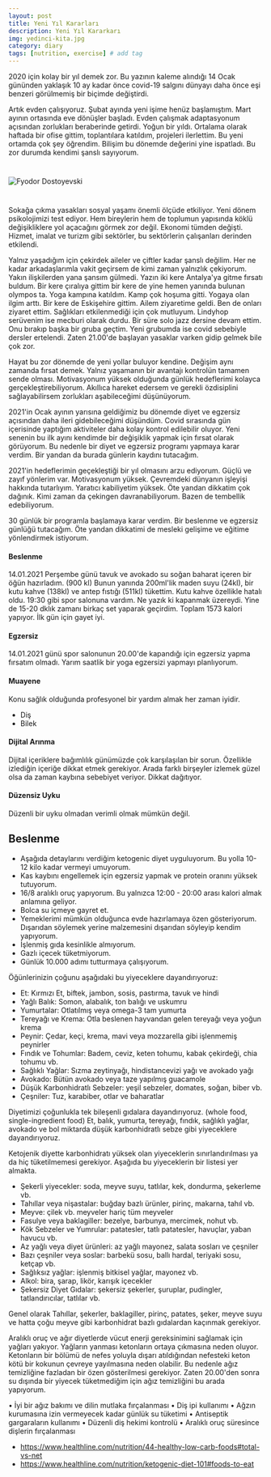 ```yaml
---
layout: post
title: Yeni Yıl Kararları
description: Yeni Yıl Kararkarı
img: yedinci-kita.jpg
category: diary
tags: [nutrition, exercise] # add tag
---
```


2020 için kolay bir yıl demek zor. Bu yazının kaleme alındığı 14 Ocak gününden yaklaşık 10 ay kadar önce covid-19 salgını dünyayı daha önce eşi benzeri görülmemiş bir biçimde değiştirdi.

Artık evden çalışıyoruz. Şubat ayında yeni işime henüz başlamıştım. Mart ayının ortasında eve dönüşler başladı. Evden çalışmak adaptasyonum açısından zorlukları beraberinde getirdi. Yoğun bir yıldı. Ortalama olarak haftada bir ofise gittim, toplantılara katıldım, projeleri ilerlettim. Bu yeni ortamda çok şey öğrendim. Bilişim bu dönemde değerini yine ispatladı. Bu zor durumda kendimi şanslı sayıyorum. 

<div class="row" style="margin-bottom: 2.5rem; margin-top: 2.5rem;">
   <img class="u-max-full-width" src="https://images.unsplash.com/photo-1552972198-3073e09265b7?ixid=MXwxMjA3fDB8MHxwaG90by1wYWdlfHx8fGVufDB8fHw%3D&ixlib=rb-1.2.1&auto=format&fit=crop&w=2003&q=80" alt="Fyodor Dostoyevski">
</div>

Sokağa çıkma yasakları sosyal yaşamı önemli ölçüde etkiliyor. Yeni dönem psikolojimizi test ediyor. Hem bireylerin hem de toplumun yapısında köklü değişikliklere yol açacağını görmek zor değil. Ekonomi tümden değişti. Hizmet, imalat ve turizm gibi sektörler, bu sektörlerin çalışanları derinden etkilendi. 

Yalnız yaşadığım için çekirdek aileler ve çiftler kadar şanslı değilim. Her ne kadar arkadaşlarımla vakit geçirsem de kimi zaman yalnızlık çekiyorum. Yakın ilişkilerden yana şansım gülmedi. Yazın iki kere Antalya'ya gitme fırsatı buldum. Bir kere çıralıya gittim bir kere de yine hemen yanında bulunan olympos ta. Yoga kampına katıldım. Kamp çok hoşuma gitti. Yogaya olan ilgim arttı. Bir kere de Eskişehire gittim. Ailem ziyaretime geldi. Ben de onları ziyaret ettim. Sağlıkları etkilenmediği için çok mutluyum. Lindyhop serüvenim ise mecburi olarak durdu. Bir süre solo jazz dersine devam ettim. Onu bırakıp başka bir gruba geçtim. Yeni grubumda ise covid sebebiyle dersler ertelendi. Zaten 21.00'de başlayan yasaklar varken gidip gelmek bile çok zor. 

Hayat bu zor dönemde de yeni yollar buluyor kendine. Değişim aynı zamanda fırsat demek. Yalnız yaşamanın bir avantajı kontrolün tamamen sende olması. Motivasyonum yüksek olduğunda günlük hedeflerimi kolayca gerçekleştirebiliyorum. Akıllıca hareket edersem ve gerekli özdisiplini sağlayabilirsem zorlukları aşabileceğimi düşünüyorum. 

2021'in Ocak ayının yarısına geldiğimiz bu dönemde diyet ve egzersiz açısından daha ileri gidebileceğimi düşündüm.
Covid sırasında gün içerisinde yaptığım aktiviteler daha kolay kontrol edilebilir oluyor. Yeni senenin bu ilk ayını kendimde bir değişiklik yapmak için fırsat olarak görüyorum.
Bu nedenle bir diyet ve egzersiz programı yapmaya karar verdim. Bir yandan da burada günlerin kaydını tutacağım.

2021'in hedeflerimin geçekleştiği bir yıl olmasını arzu ediyorum. Güçlü ve zayıf yönlerim var. Motivasyonum yüksek. Çevremdeki dünyanın işleyişi hakkında tutarlıyım. Yaratıcı kabiliyetim yüksek. Öte yandan dikkatim çok dağınık. Kimi zaman da çekingen davranabiliyorum. Bazen de tembellik edebiliyorum.

30 günlük bir programla başlamaya karar verdim. Bir beslenme ve egzersiz günlüğü tutacağım. Öte yandan dikkatimi de mesleki gelişime ve eğitime yönlendirmek istiyorum.

#### Beslenme

14.01.2021 Perşembe günü tavuk ve avokado su soğan baharat içeren bir öğün hazırladım. (900 kl) Bunun yanında 200ml'lik maden suyu (24kl), bir kutu kahve (138kl) ve antep fıstığı (511kl) tükettim. Kutu kahve özellikle hatalı oldu. 19:30 gibi spor salonuna vardım. Ne yazık ki kapanmak üzereydi. Yine de 15-20 dklık zamanı birkaç set yaparak geçirdim. Toplam 1573 kalori yapıyor. İlk gün için gayet iyi.

#### Egzersiz

14.01.2021 günü spor salonunun 20.00'de kapandığı için egzersiz yapma fırsatım olmadı. Yarım saatlik bir yoga egzersizi yapmayı planlıyorum.

#### Muayene

Konu sağlık olduğunda profesyonel bir yardım almak her zaman iyidir. 

* Diş
* Bilek

#### Dijital Arınma

Dijital içeriklere bağımlılık günümüzde çok karşılaşılan bir sorun. Özellikle izlediğin içeriğe dikkat etmek gerekiyor. Arada farklı birşeyler izlemek güzel olsa da zaman kaybına sebebiyet veriyor. Dikkat dağıtıyor.

#### Düzensiz Uyku

Düzenli bir uyku olmadan verimli olmak mümkün değil.

## Beslenme

* Aşağıda detaylarını verdiğim ketogenic diyet uyguluyorum. Bu yolla 10-12 kilo kadar vermeyi umuyorum.
* Kas kaybını engellemek için egzersiz yapmak ve protein oranını yüksek tutuyorum.
* 16/8 aralıklı oruç yapıyorum. Bu yalnızca 12:00 - 20:00 arası kalori almak anlamına geliyor.
* Bolca su içmeye gayret et.
* Yemeklerimi mümkün olduğunca evde hazırlamaya özen gösteriyorum. Dışarıdan söylemek yerine malzemesini dışarıdan söyleyip kendim yapıyorum.
* İşlenmiş gıda kesinlikle almıyorum.
* Gazlı içecek tüketmiyorum.
* Günlük 10.000 adımı tutturmaya çalışıyorum.

Öğünlerinizin çoğunu aşağıdaki bu yiyeceklere dayandırıyoruz:

* Et: Kırmızı Et, biftek, jambon, sosis, pastırma, tavuk ve hindi
* Yağlı Balık: Somon, alabalık, ton balığı ve uskumru
* Yumurtalar: Otlatılmış veya omega-3 tam yumurta
* Tereyağı ve Krema: Otla beslenen hayvandan gelen tereyağı veya yoğun krema
* Peynir: Çedar, keçi, krema, mavi veya mozzarella gibi işlenmemiş peynirler
* Fındık ve Tohumlar: Badem, ceviz, keten tohumu, kabak çekirdeği, chia tohumu vb.
* Sağlıklı Yağlar: Sızma zeytinyağı, hindistancevizi yağı ve avokado yağı
* Avokado: Bütün avokado veya taze yapılmış guacamole
* Düşük Karbonhidratlı Sebzeler: yeşil sebzeler, domates, soğan, biber vb.
* Çeşniler: Tuz, karabiber, otlar ve baharatlar

Diyetimizi çoğunlukla tek bileşenli gıdalara dayandırıyoruz. (whole food, single-ingredient food)
Et, balık, yumurta, tereyağı, fındık, sağlıklı yağlar, avokado ve bol miktarda düşük karbonhidratlı sebze gibi yiyeceklere dayandırıyoruz.

Ketojenik diyette karbonhidratı yüksek olan yiyeceklerin sınırlandırılması ya da hiç tüketilmemesi gerekiyor.
Aşağıda bu yiyeceklerin bir listesi yer almakta.

* Şekerli yiyecekler: soda, meyve suyu, tatlılar, kek, dondurma, şekerleme vb.
* Tahıllar veya nişastalar: buğday bazlı ürünler, pirinç, makarna, tahıl vb.
* Meyve: çilek vb. meyveler hariç tüm meyveler
* Fasulye veya baklagiller: bezelye, barbunya, mercimek, nohut vb.
* Kök Sebzeler ve Yumrular: patatesler, tatlı patatesler, havuçlar, yaban havucu vb.
* Az yağlı veya diyet ürünleri: az yağlı mayonez, salata sosları ve çeşniler
* Bazı çeşniler veya soslar: barbekü sosu, ballı hardal, teriyaki sosu, ketçap vb.
* Sağlıksız yağlar: işlenmiş bitkisel yağlar, mayonez vb.
* Alkol: bira, şarap, likör, karışık içecekler
* Şekersiz Diyet Gıdalar: şekersiz şekerler, şuruplar, pudingler, tatlandırıcılar, tatlılar vb.

Genel olarak Tahıllar, şekerler, baklagiller, pirinç, patates, şeker, meyve suyu ve hatta çoğu meyve gibi karbonhidrat bazlı gıdalardan kaçınmak gerekiyor.

Aralıklı oruç ve ağır diyetlerde vücut enerji gereksinimini sağlamak için yağları yakıyor. Yağların yanması ketonların ortaya çıkmasına neden oluyor. Ketonların bir bölümü de nefes yoluyla dışarı atıldığından nefesteki keton kötü bir kokunun çevreye yayılmasına neden olabilir. Bu nedenle ağız temizliğine fazladan bir özen gösterilmesi gerekiyor. Zaten 20.00'den sonra su dışında bir yiyecek tüketmediğim için ağız temizliğini bu arada yapıyorum.

• İyi bir ağız bakımı ve dilin mutlaka fırçalanması
• Diş ipi kullanımı
• Ağzın kurumasına izin vermeyecek kadar günlük su tüketimi
• Antiseptik gargaraların kullanımı
• Düzenli diş hekimi kontrolü
• Aralıklı oruç süresince dişlerin fırçalanması

* https://www.healthline.com/nutrition/44-healthy-low-carb-foods#total-vs-net
* https://www.healthline.com/nutrition/ketogenic-diet-101#foods-to-eat
